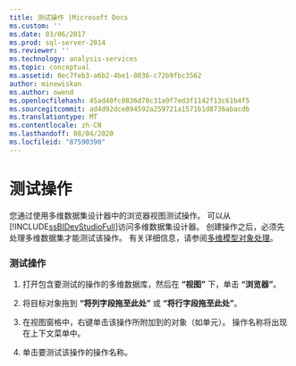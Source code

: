 ```yaml
---
title: 测试操作 |Microsoft Docs
ms.custom: ''
ms.date: 03/06/2017
ms.prod: sql-server-2014
ms.reviewer: ''
ms.technology: analysis-services
ms.topic: conceptual
ms.assetid: 0ec7feb3-a6b2-4be1-8036-c72b9fbc3562
author: minewiskan
ms.author: owend
ms.openlocfilehash: 45ad40fc0836d70c31a9f7ed3f1142f13c61b4f5
ms.sourcegitcommit: ad4d92dce894592a259721a1571b1d8736abacdb
ms.translationtype: MT
ms.contentlocale: zh-CN
ms.lasthandoff: 08/04/2020
ms.locfileid: "87590390"
---
```

# <a name="test-an-action"></a>测试操作
  您通过使用多维数据集设计器中的浏览器视图测试操作。 可以从 [!INCLUDE[ssBIDevStudioFull](../../includes/ssbidevstudiofull-md.md)]访问多维数据集设计器。 创建操作之后，必须先处理多维数据集才能测试该操作。 有关详细信息，请参阅[多维模型对象处理](processing-a-multidimensional-model-analysis-services.md)。  
  
### <a name="to-test-an-action"></a>测试操作  
  
1.  打开包含要测试的操作的多维数据库，然后在 **“视图”** 下，单击 **“浏览器”**。  
  
2.  将目标对象拖到 **“将列字段拖至此处”** 或 **“将行字段拖至此处”**。  
  
3.  在视图窗格中，右键单击该操作所附加到的对象（如单元）。 操作名称将出现在上下文菜单中。  
  
4.  单击要测试该操作的操作名称。  
  
  
